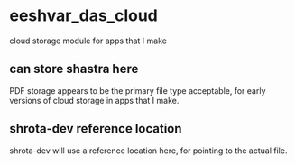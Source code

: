 # eeshvar_das_cloud
cloud storage module for apps that I make 
## can store shastra here
PDF storage appears to be the primary file type acceptable,
for early versions of cloud storage in apps that I make.
## shrota-dev reference location
shrota-dev will use a reference location here,
for pointing to the actual file.
